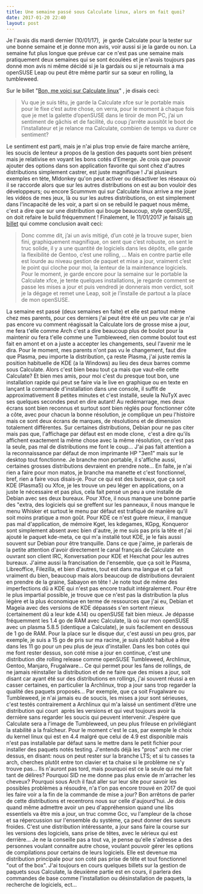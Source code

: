 ```yaml
---
title: Une semaine passé sous Calculate linux, alors on fait quoi?
date: 2017-01-20 22:40
layout: post
---
```


Je l'avais dis mardi dernier (10/01/17),  je garde Calculate pour la
tester sur une bonne semaine et je donne mon avis, voir aussi si je la
garde ou non. La semaine fut plus longue que prévue car ce n'est pas une
semaine mais pratiquement deux semaines qui se sont écoulées et je
n'avais toujours pas donné mon avis ni même décidé si je la gardais ou
si je retournais a ma openSUSE Leap ou peut être même partir sur sa sœur
en rolling, la tumbleweed.  
<!--more-->  
Sur le billet "[Bon, me voici sur Calculate
linux](http://passiongnulinux.tuxfamily.org/2017/01/12/bon-me-voici-sur-calculate-linux/)"
, je disais ceci:  

> Vu que je suis têtu, je garde la Calculate xfce sur le portable mais
> pour le fixe c’est autre chose, on verra, pour le moment à chaque fois
> que je met la galette d’openSUSE dans le tiroir de mon PC, j’ai un
> sentiment de gâchis et de facilité, du coup j’arrête aussitôt le boot
> de l’installateur et je relance ma Calculate, combien de temps va
> durer ce sentiment?
> </p>

Le sentiment est parti, mais je n'ai plus trop envie de faire marche
arrière, les soucis de lenteur a propos de la gestion des paquets sont
bien présent mais je relativise en voyant les bons cotés d'Emerge. Je
crois que pouvoir ajouter des options dans son application favorite qui
sont chez d'autres distributions simplement castrer, est juste
magnifique ! J'ai plusieurs exemples en tète, Mldonkey qu'on peut
activer ou désactiver les réseaux où il se raccorde alors que sur les
autres distributions on est au bon vouloir des développeurs; ou encore
Scummvm qui sur Calculate linux arrive a me jouer les vidéos de mes
jeux, là ou sur les autres distributions, on est simplement dans
l'incapacité de les voir, a part si on se rebuild le paquet nous même,
c'est a dire que sur une distribution qui bouge beaucoup, style
openSUSE, on doit refaire le build fréquemment ! Finalement, le
11/01/2017 je faisais [un
billet](http://passiongnulinux.tuxfamily.org/2017/01/11/calculate-linux-la-gentoo-pour-humain-oui-mais-pas-pour-moi/)
qui comme conclusion avait ceci:  

> Donc comme dit, j’ai un avis mitigé, d’un coté je la trouve super,
> bien fini, graphiquement magnifique, on sent que c’est robuste, on
> sent le truc solide, il y a une quantité de logiciels dans les dépôts,
> elle garde la flexibilité de Gentoo, c’est une rolling, … Mais en
> contre partie elle est lourde au niveau gestion de paquet et mise a
> jour, vraiment c’est le point qui cloche pour moi, la lenteur de la
> maintenance logiciels. Pour le moment, je garde encore pour la semaine
> sur le portable la Calculate xfce, je tente quelques installations, je
> regarde comment se passe les mises a jour et puis vendredi je
> donnerais mon verdict, soit je la dégage et remet une Leap, soit je
> l’installe de partout a la place de mon openSUSE.
> </p>

La semaine est passé (deux semaines en faite) et elle est partout même
chez mes parents, pour ces derniers j'ai peut être été un peu vite car
je n'ai pas encore vu comment réagissait la Calculate lors de grosse
mise a jour, me fera t'elle comme Arch c'est a dire beaucoup plus de
boulot pour la maintenir ou fera t'elle comme une Tumbleweed, rien comme
boulot tout est fait en amont et on a juste a accepter les changements,
seul l'avenir me le dira. Pour le moment, mes parents n'ont pas vu le
changement, faut dire que Plasma, peu importe la distribution, ça reste
Plasma, j'ai juste remis la position habituelle de KDE (a la Windows) au
lieu des deux barres comme sous Calculate. Alors c'est bien beau tout ça
mais que vaut-elle cette Calculate? Et bien mes amis, pour moi c'est du
presque tout bon, une installation rapide qui peut se faire via le live
en graphique ou en texte en lançant la commande d'installation dans une
console, il suffit de approximativement 8 petites minutes et c'est
installé, seule la NuTyX avec ses quelques secondes peut en dire autant!
Au redémarrage, mes deux écrans sont bien reconnus et surtout sont bien
réglés pour fonctionner côte a côte, avec pour chacun la bonne
résolution, je complique un peu l'histoire mais ce sont deux écrans de
marques, de résolutions et de dimension totalement différentes. Sur
certaines distributions, Debian pour ne pas citer mais pas que,
l'affichage par défaut est en mode clone,  c'est a dire qu'ils affichent
exactement la même chose avec la même résolution, ce n'est pas la seule,
pas mal de distributions me font le coup... J'ai pas fait attention a la
reconnaissance par défaut de mon imprimante HP "3en1" mais sur le
desktop tout fonctionne. Je branche mon portable, il s'affiche aussi,
certaines grosses distributions devraient en prendre note... En faite,
je n'ai rien a faire pour mon matos, je branche ma manette et c'est
fonctionnel, bref, rien a faire vous disais-je. Pour ce qui est des
bureaux, que ça soit KDE (Plasma5) ou Xfce, je les trouve un peu léger
en applications, on a juste le nécessaire et pas plus, cela fait pensé
un peu a une installe de Debian avec ses deux bureaux. Pour Xfce, il
nous manque une bonne partie des "extra, des logiciels qui se greffent
sur les panneaux, il nous manque le menu Whisker et surtout le menu par
défaut est trafiqué de manière qu'il soit moins pratique a mon goût.
Pour KDE ce n'est guère mieux, il manque pas mal d'application, de
mémoire Kget, les kdegames, KGpg, Konqueror sont simplement absent avec
bien d'autre, je me suis pas pris la tête et j'ai ajouté le paquet
kde-meta, ce qui m'a installé tout KDE, je le fais aussi souvent sur
Debian pour être tranquille. Dans ce que j'aime, je parlerais de la
petite attention d'avoir directement le canal français de Calculate  en
ouvrant son client IRC, Konversation pour KDE et Hexchat pour les autres
bureaux. J'aime aussi la francisation de l'ensemble, que ça soit le
Plasma, Libreoffice, Filezilla, et bien d'autres, tout est dans ma
langue et ça fait vraiment du bien, beaucoup mais alors beaucoup de
distributions devraient en prendre de la graine, Sabayon en tête ! Je
note tout de même des imperfections dû a KDE qui n'est pas encore
traduit intégralement. Pour être le plus impartial possible, je trouve
que ce n'est pas la distribution la plus légère et la plus économique en
terme de ressources que j'ai eu, Debian et Mageia avec des versions de
KDE dépassés s'en sortent mieux (certainement dû a leur kde 4.14) ou
openSUSE fait bien mieux. Je dépasse fréquemment les 1.4 go de RAM avec
Calculate, là où sur mon openSUSE avec un plasma 5.8.5 (identique a
Calculate), je suis facilement en dessous de 1 go de RAM. Pour la place
sur le disque dur, c'est aussi un peu gros, par exemple, je suis a 15 go
de pris sur ma racine, je suis plutôt habitué a être dans les 11 go pour
un peu plus de jeux d'installer. Dans les bon cotés qui me font rester
dessus, son coté mise a jour en continue, c'est une distribution dite
rolling release comme openSUSE Tumbleweed, Archlinux, Gentoo, Manjaro,
Frugalware... Ce qui permet pour les fans de rollings, de ne jamais
réinstaller la distribution et de ne faire que des mises a jour, soit
disant car ayant été sur des distributions en rollings, j'ai souvent
réussi a en casser certaines, en particulier la Archlinux, trop a jour
sans trop regarder la qualité des paquets proposés... Par exemple, que
ça soit Frugalware ou Tumbleweed, je n'ai jamais eu de soucis, les mises
a jour sont sérieuses, c'est testés contrairement a Archlinux qui m'a
laissé un sentiment d’être une distribution qui court  après les
versions et qui veut toujours avoir la dernière sans regarder les soucis
qui peuvent intervenir. J’espère que Calculate sera a l'image de
Tumbleweed, un peu plus frileuse en privilégiant la stabilité a la
fraîcheur. Pour le moment c'est le cas, par exemple le choix du kernel
linux qui est en 4.4 malgré que celui de 4.9 est disponible mais n'est
pas installable par défaut sans le mettre dans le petit fichier pour
installer des paquets notés testing. J'entends déjà les "pros" arch me
crier dessus, en disant: nous on peut rester sur la branche LTS; et si
tu casses ta arch, cherches plutôt entre ton clavier et ta chaise si le
problème ne s'y trouve pas... Ils n'auront pas tord, mais pourquoi est
ce la seule qui me fait tant de délires? Pourquoi SID ne me donne pas
plus envie de m'arracher les cheveux? Pourquoi sous Arch il faut aller
sur leur site pour savoir les possibles problèmes a résoudre, n'a t'on
pas encore trouvé en 2017 de quoi les faire voir a la fin de la commande
de mise a jour? Bon arrêtons de parler de cette distributions et
recentrons nous sur celle d'aujourd'hui. Je dois quand même admettre
avoir un peu d'appréhension quand une libs essentiels va être mis a
jour, un truc comme Gcc, vu l'ampleur de la chose et sa répercussion sur
l'ensemble du système, ça peut donner des sueurs froides. C'est une
distribution intéressante, a jour sans faire la course sur les versions
des logiciels, sans prise de têtes, avec le sérieux qui est derrière...
Je ne la conseille pas a tout va, je pense qu'elle s'adresse a des
personnes voulant connaitre autre chose, voulant pouvoir gérer les
options de compilations pour certains de leurs logiciels. Elle est
devenue ma distribution principale pour son coté pas prise de tête et
tout fonctionnel "out of the box". J'ai toujours en cours quelques
billets sur la gestion de paquets sous Calculate, la deuxième partie est
en cours, il parlera des commandes de base comme l'installation ou
désinstallation de paquets, la recherche de logiciels, ect...
